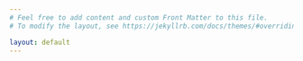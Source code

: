 ```yaml
---
# Feel free to add content and custom Front Matter to this file.
# To modify the layout, see https://jekyllrb.com/docs/themes/#overriding-theme-defaults

layout: default
---
```


<script>
    renderAllAssets();    
    renderAssets('/');
    renderAssets('pdf/');
</script>
